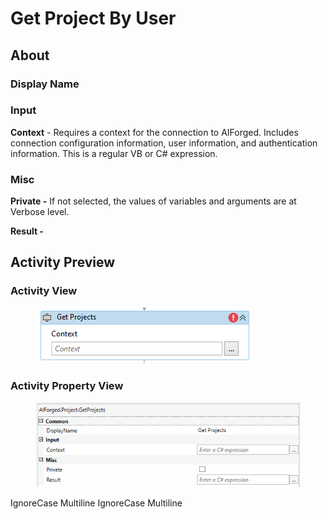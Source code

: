 # Get Project By User

## About

### Display Name

### Input

**Context** - Requires a context for the connection to AIForged. Includes connection configuration information, user information, and authentication information. This is a regular VB or C# expression.

### Misc

**Private -** If not selected, the values of variables and arguments are at Verbose level.

**Result -**

## Activity Preview

### Activity View

<figure><img src="../../../assets/image%20%2899%29%20%281%29.png" alt=""><figcaption></figcaption></figure>

### Activity Property View

<figure><img src="../../../assets/image%20%2828%29%20%284%29.png" alt=""><figcaption></figcaption></figure>

 IgnoreCase Multiline IgnoreCase Multiline
